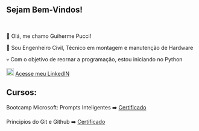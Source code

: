 ## Sejam Bem-Vindos!
<BR>

🐻 Olá, me chamo Guiherme Pucci!

👷 Sou Engenheiro Civil, Técnico em montagem e manutenção de Hardware

💀 Com o objetivo de reornar a programação, estou iniciando no Python


<img src="https://cdn.jsdelivr.net/gh/devicons/devicon@latest/icons/linkedin/linkedin-original.svg" width=20px/>     [Acesse meu LinkedIN](https://www.linkedin.com/in/guilhermepucci/)

     

## Cursos:
 Bootcamp Microsoft:  Prompts Inteligentes ➡️ [Certificado](https://hermes.dio.me/certificates/LGVPEQYH.pdf)

 Príncipios do Git e Github ➡️ [Certificado](https://hermes.dio.me/certificates/ITNR6GM0.pdf)




<!--
**GuiPucci/GuiPucci** is a ✨ _special_ ✨ repository because its `README.md` (this file) appears on your GitHub profile.

Here are some ideas to get you started:

- 🔭 I’m currently working on ...
- 🌱 I’m currently learning ...

-->
